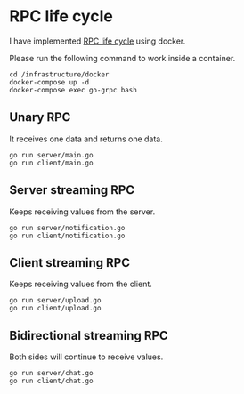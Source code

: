 # RPC life cycle

I have implemented [RPC life cycle](https://grpc.io/docs/what-is-grpc/core-concepts/#rpc-life-cycle) using docker.

Please run the following command to work inside a container.
```
cd /infrastructure/docker
docker-compose up -d
docker-compose exec go-grpc bash
```

## Unary RPC
It receives one data and returns one data.

```
go run server/main.go
go run client/main.go
```

## Server streaming RPC
Keeps receiving values from the server.

```
go run server/notification.go
go run client/notification.go
```

## Client streaming RPC
Keeps receiving values from the client.

```
go run server/upload.go
go run client/upload.go
```

## Bidirectional streaming RPC
Both sides will continue to receive values.

```
go run server/chat.go
go run client/chat.go
```
